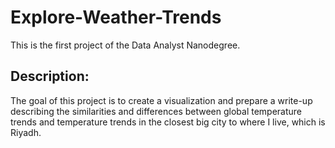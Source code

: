 # Explore-Weather-Trends
This is the first project of the Data Analyst Nanodegree.

## Description:
The goal of this project is to create a visualization and prepare a write-up describing the similarities and differences between global temperature trends and temperature trends in the closest big city to where I live, which is Riyadh.
